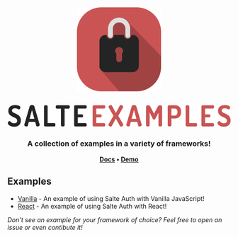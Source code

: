 <h2 align="center">
  <div>
    <a href="https://github.com/salte-auth/examples">
      <img height="190px" src="https://raw.githubusercontent.com/salte-auth/logos/master/images/logo.svg?sanitize=true">
      <br>
      <br>
      <img height="50px" src="https://raw.githubusercontent.com/salte-auth/logos/master/images/%40salte-auth/examples.svg?sanitize=true">
    </a>
  </div>
</h2>

<h3 align="center">
  A collection of examples in a variety of frameworks!
</h3>

<p align="center">
	<strong>
		<a href="https://salte-auth.gitbook.io">Docs</a>
		•
		<a href="https://salte-auth-demo.glitch.me">Demo</a>
	</strong>
</p>

## Examples

- [Vanilla](./vanilla) - An example of using Salte Auth with Vanilla JavaScript!
- [React](./react) - An example of using Salte Auth with React!

_Don't see an example for your framework of choice? Feel free to open an issue or even contibute it!_
